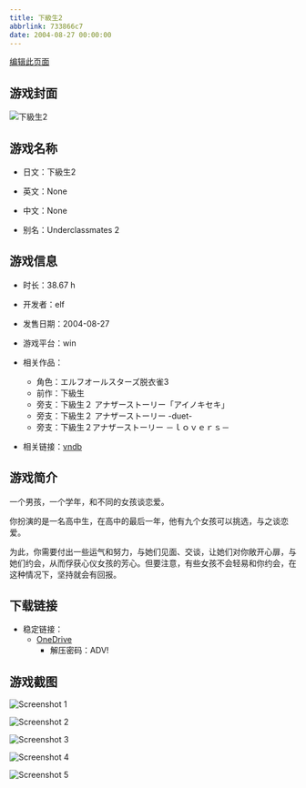 ```yaml
---
title: 下級生2
abbrlink: 733866c7
date: 2004-08-27 00:00:00
---
```

[编辑此页面](https://github.com/ACG-3/ADV3-source/blob/main/source/_posts/games/%E4%B8%8B%E7%B4%9A%E7%94%9F2.md)

## 游戏封面

![下級生2](https://pan.timero.xyz/d/onedrive/img_lib_001/%E4%B8%8B%E7%B4%9A%E7%94%9F2_cover.avif)


## 游戏名称

- 日文：下級生2
- 英文：None
- 中文：None

- 别名：Underclassmates 2


## 游戏信息

- 时长：38.67 h
- 开发者：elf
- 发售日期：2004-08-27
- 游戏平台：win
- 相关作品：
   - 角色：エルフオールスターズ脱衣雀3
   - 前作：下級生
   - 旁支：下級生２ アナザーストーリー「アイノキセキ」
   - 旁支：下級生２ アナザーストーリー -duet-
   - 旁支：下級生２アナザーストーリー －ｌｏｖｅｒｓ－

- 相关链接：[vndb](https://vndb.org/v1083)


## 游戏简介

一个男孩，一个学年，和不同的女孩谈恋爱。

你扮演的是一名高中生，在高中的最后一年，他有九个女孩可以挑选，与之谈恋爱。

为此，你需要付出一些运气和努力，与她们见面、交谈，让她们对你敞开心扉，与她们约会，从而俘获心仪女孩的芳心。但要注意，有些女孩不会轻易和你约会，在这种情况下，坚持就会有回报。


## 下载链接

- 稳定链接：
    - [OneDrive](https://pan.timero.xyz/onedrive/adv_lib_001/%E4%B8%8B%E7%B4%9A%E7%94%9F2)
        - 解压密码：ADV!



## 游戏截图


![Screenshot 1](https://pan.timero.xyz/d/onedrive/img_lib_001/%E4%B8%8B%E7%B4%9A%E7%94%9F2_Screenshot_1.avif)

![Screenshot 2](https://pan.timero.xyz/d/onedrive/img_lib_001/%E4%B8%8B%E7%B4%9A%E7%94%9F2_Screenshot_2.avif)

![Screenshot 3](https://pan.timero.xyz/d/onedrive/img_lib_001/%E4%B8%8B%E7%B4%9A%E7%94%9F2_Screenshot_3.avif)

![Screenshot 4](https://pan.timero.xyz/d/onedrive/img_lib_001/%E4%B8%8B%E7%B4%9A%E7%94%9F2_Screenshot_4.avif)

![Screenshot 5](https://pan.timero.xyz/d/onedrive/img_lib_001/%E4%B8%8B%E7%B4%9A%E7%94%9F2_Screenshot_5.avif)

